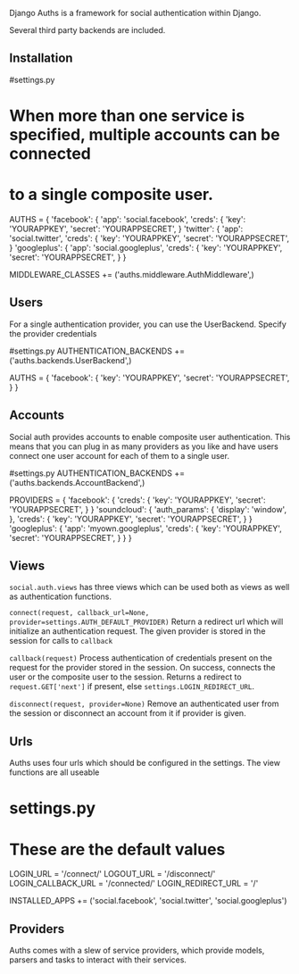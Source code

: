 Django Auths is a framework for social authentication within Django.

Several third party backends are included.

Installation
------------

  #settings.py

  # When more than one service is specified, multiple accounts can be connected
  # to a single composite user.
  AUTHS = {
    'facebook': {
      'app': 'social.facebook',
      'creds': {
        'key': 'YOURAPPKEY',
        'secret': 'YOURAPPSECRET',
    }
    'twitter': {
      'app': 'social.twitter',
      'creds': {
        'key': 'YOURAPPKEY',
        'secret': 'YOURAPPSECRET',
    }
    'googleplus': {
      'app': 'social.googleplus',
      'creds': {
        'key': 'YOURAPPKEY',
        'secret': 'YOURAPPSECRET',
    }
  }

  MIDDLEWARE_CLASSES += ('auths.middleware.AuthMiddleware',)

Users
-----

For a single authentication provider, you can use the UserBackend. Specify the
provider credentials

  #settings.py
  AUTHENTICATION_BACKENDS += ('auths.backends.UserBackend',)

  AUTHS = {
    'facebook': {
      'key': 'YOURAPPKEY',
      'secret': 'YOURAPPSECRET',
    }
  }

Accounts
--------

Social auth provides accounts to enable composite user authentication. This
means that you can plug in as many providers as you like and have users connect
one user account for each of them to a single user.

  #settings.py
  AUTHENTICATION_BACKENDS += ('auths.backends.AccountBackend',)

  PROVIDERS = {
    'facebook': {
      'creds': {
        'key': 'YOURAPPKEY',
        'secret': 'YOURAPPSECRET',
      }
    }
    'soundcloud': {
      'auth_params': {
        'display': 'window',
      },
      'creds': {
        'key': 'YOURAPPKEY',
        'secret': 'YOURAPPSECRET',
      }
    }
    'googleplus': {
      'app': 'myown.googleplus',
      'creds': {
        'key': 'YOURAPPKEY',
        'secret': 'YOURAPPSECRET',
      }
    }
  }

Views
-----
`social.auth.views` has three views which can be used both as views as well as authentication functions.

`connect(request, callback_url=None, provider=settings.AUTH_DEFAULT_PROVIDER)`
Return a redirect url which will initialize an authentication request. The
given provider is stored in the session for calls to `callback`

`callback(request)`
Process authentication of credentials present on the request for the provider
stored in the session. On success, connects the user or the composite user to
the session. Returns a redirect to `request.GET['next']` if present, else `settings.LOGIN_REDIRECT_URL`.

`disconnect(request, provider=None)`
Remove an authenticated user from the session or disconnect an account from it if provider is given.


Urls
----
Auths uses four urls which should be configured in the settings. The view
functions are all useable

  # settings.py

  # These are the default values
  LOGIN_URL = '/connect/'
  LOGOUT_URL = '/disconnect/'
  LOGIN_CALLBACK_URL = '/connected/'
  LOGIN_REDIRECT_URL = '/'

  INSTALLED_APPS += ('social.facebook', 'social.twitter', 'social.googleplus')


Providers
---------
Auths comes with a slew of service providers, which provide models, parsers and tasks
to interact with their services.
